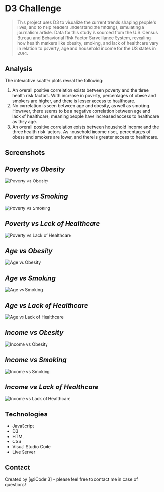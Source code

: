 # **D3 Challenge**
> This project uses D3 to visualize the current trends shaping people's lives, and to help readers understand the findings, simulating a journalism article.
Data for this study is sourced from the U.S. Census Bureau and Behaviorial Risk Factor Surveillance System, revealing how health markers like obesity, smoking, and lack of healthcare vary in relation to poverty, age and household income for the US states in 2014.

## **Analysis**
The interactive scatter plots reveal the following:
1. An overall positive correlation exists between poverty and the three health risk factors. With increase in poverty, percentages of obese and smokers are higher, and there is lesser access to healthcare.
2. No correlation is seen between age and obesity, as well as smoking. However, there seems to be a negative correlation between age and lack of healthcare, meaning people have increased access to healthcare as they age.
3. An overall positive correlation exists between household income and the three health risk factors. As household income rises, percentages of obese and smokers are lower, and there is greater access to healthcare.

## **Screenshots**

## *Poverty vs Obesity*
![Poverty vs Obesity](./D3_data_journalism/Images/poverty1.png)
## *Poverty vs Smoking*
![Poverty vs Smoking](./D3_data_journalism/Images/poverty2.png)
## *Poverty vs Lack of Healthcare*
![Poverty vs Lack of Healthcare](./D3_data_journalism/Images/poverty3.png)

## *Age vs Obesity*
![Age vs Obesity](./D3_data_journalism/Images/age1.png)
## *Age vs Smoking*
![Age vs Smoking](./D3_data_journalism/Images/age2.png)
## *Age vs Lack of Healthcare*
![Age vs Lack of Healthcare](./D3_data_journalism/Images/age3.png)

## *Income vs Obesity*
![Income vs Obesity](./D3_data_journalism/Images/income1.png)
## *Income vs Smoking*
![Income vs Smoking](./D3_data_journalism/Images/income2.png)
## *Income vs Lack of Healthcare*
![Income vs Lack of Healthcare](./D3_data_journalism/Images/income3.png)

## Technologies
* JavaScript
* D3
* HTML
* CSS
* Visual Studio Code
* Live Server

## Contact
Created by [@iCode13] - please feel free to contact me in case of questions!